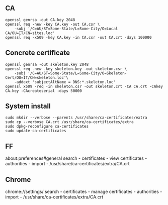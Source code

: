 ## CA
```shell script
openssl genrsa -out CA.key 2048
openssl req -new -key CA.key -out CA.csr \
    -subj '/C=AU/ST=Some-State/L=Some-City/O=Local CA/OU=IT/CN=sites.loc'
openssl req -x509 -key CA.key -in CA.csr -out CA.crt -days 100000
```

## Concrete certificate
```shell script
openssl genrsa -out skeleton.key 2048
openssl req -new -key skeleton.key -out skeleton.csr \
    -subj '/C=AU/ST=Some-State/L=Some-City/O=Skeleton-Cert/OU=IT/CN=skeleton.loc'\
    -addext 'subjectAltName = DNS:*.skeleton.loc'
openssl x509 -req -in skeleton.csr -out skeleton.crt -CA CA.crt -CAkey CA.key -CAcreateserial -days 50000
```

## System install
```shell script
sudo mkdir --verbose --parents /usr/share/ca-certificates/extra
sudo cp --verbose CA.crt /usr/share/ca-certificates/extra
sudo dpkg-reconfigure ca-certificates
sudo update-ca-certificates
```

## FF
about:preferences#general 
    search - certificates - view certificates - authorities - import - /usr/share/ca-certificates/extra/CA.crt

## Chrome
chrome://settings/
    search - certificates - manage certificates - authorities - import - /usr/share/ca-certificates/extra/CA.crt